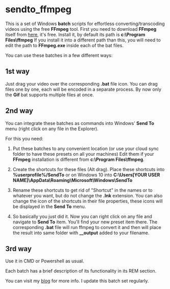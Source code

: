 # sendto_ffmpeg
This is a set of Windows **batch** scripts for effortless converting/transcoding videos using the free **FFmpeg** tool.
First you need to download **FFmpeg** itself from [here](https://www.ffmpeg.org/download.html), it's free.
Install it, by default its path is **c:\Program Files\ffmpeg**
If you install it into a different path than this,
you will need to edit the path to **FFmpeg.exe** inside each of the bat files.

You can use these batches in a few different ways:

## 1st way
Just drag your video over the corresponding **.bat** file icon.
You can drag files one by one, each will be encoded in a separate process.
By now only the **Gif** bat supports multiple files at once.

## 2nd way
You can integrate these batches as commands into Windows' **Send To** menu (right click on any file in the Explorer).

For this you need:

1. Put these batches to any convenient location (or use your cloud sync folder to have these presets on all your machines)
Edit them if your **FFmpeg** installation is different from **c:\Program Files\ffmpeg**.

2. Create the shortcuts for these files (Alt drag). Place these shortcuts into **%userprofile%/SendTo** or on Windows 10 into **C:\Users\[YOUR USER NAME]\AppData\Roaming\Microsoft\Windows\SendTo**

3. Rename these shortcuts to get rid of "Shortcut" in the names or to whatever you want, but do not change the **.lnk** extension.
You can also change the icon of the shortcuts in their file properties, these icons will be displayed in the **Send To** menu.

4. So basically you just did it. Now you can right click on any file and navigate to **Send To** item.
You'll find your new preset item there. The corresponding **.bat** file will run ffmpeg to convert it
and then will place the result into same folder with **__output** added to your filename.

## 3rd way

Use it in CMD or Powershell as usual.


Each batch has a brief description of its functionality in its REM section.

You can visit my [blog](https://keeraah.blogspot.com/2018/02/ffmpeg-lifehack-1.html) for more info.
I update this batch set regularly.
